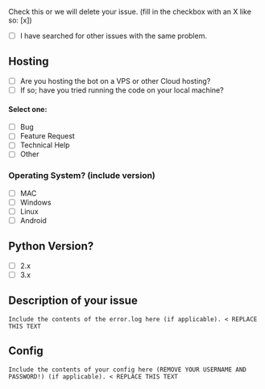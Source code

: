 <!--
Before opening a new issue, please ensure:
- You search for existing bugs/feature requests
- Remove extraneous template details
- Do not prefix title with type of issue (Feature Request, Bug, etc.) The appropriate labels will be added during triage.
- Do not delete any of the template, fill all of it in; even if you think it doesn't apply to your issue.
- If you fail to follow these simple instructions, we will close the ticket.
- [x] This is a checked box. **Do not leave spaces around the `x`!**
-->

Check this or we will delete your issue. (fill in the checkbox with an X like so: [x])
- [ ] I have searched for other issues with the same problem. 

## Hosting
- [ ] Are you hosting the bot on a VPS or other Cloud hosting?
- [ ] If so; have you tried running the code on your local machine?

#### Select one:
- [ ] Bug
- [ ] Feature Request
- [ ] Technical Help
- [ ] Other

### Operating System? (include version)
- [ ] MAC
- [ ] Windows
- [ ] Linux
- [ ] Android

## Python Version?
- [ ] 2.x
- [ ] 3.x

## Description of your issue

```
Include the contents of the error.log here (if applicable). < REPLACE THIS TEXT
```

## Config

```
Include the contents of your config here (REMOVE YOUR USERNAME AND PASSWORD!) (if applicable). < REPLACE THIS TEXT
```

